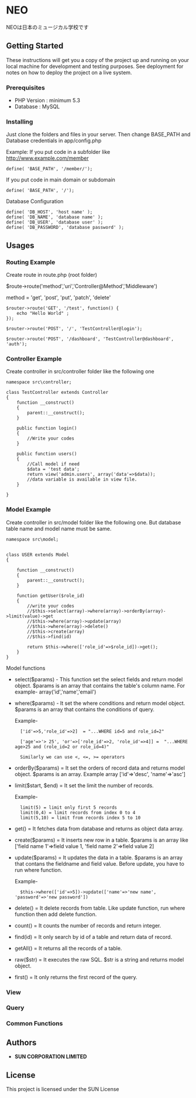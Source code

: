 # NEO

NEOは日本のミュージカル学校です

## Getting Started

These instructions will get you a copy of the project up and running on your local machine for development and testing purposes. See deployment for notes on how to deploy the project on a live system.

### Prerequisites

* PHP Version : minimum 5.3
* Database : MySQL


### Installing

Just clone the folders and files in your server. 
Then change BASE_PATH and Database credentials in app/config.php

Example:
If you put code in a subfolder like http://www.example.com/member
```
define( 'BASE_PATH', '/member/');
```
If you put code in main domain or subdomain
```
define( 'BASE_PATH', '/');
```

Database Configuration
```
define( 'DB_HOST', 'host name' );
define( 'DB_NAME', 'database name' );
define( 'DB_USER', 'database user' );
define( 'DB_PASSWORD', 'database password' );
```



## Usages

### Routing Example
Create route in route.php (root folder)

$route->route('method','uri','Controller@Method','Middleware')

method = 'get', 'post', 'put', 'patch', 'delete'

```
$router->route('GET', '/test', function() {
    echo "Hello World" ;
});

$router->route('POST', '/', 'TestController@login');

$router->route('POST', '/dashboard', 'TestController@dashboard', 'auth');
```

### Controller Example
Create controller in src/controller folder like the following one
```
namespace src\controller;

class TestController extends Controller
{
    function __construct()
    {
        parent::__construct();
    }
	
	public function login()
	{
		//Write your codes
	}
	
	public function users()
	{
		//Call model if need
		$data = 'test data';
		return view('admin.users', array('data'=>$data)); 
		//data variable is available in view file.
	}
	
}
```
### Model Example
Create controller in src/model folder like the following one. But database table name and model name must be same.

```
namespace src\model;


class USER extends Model
{

    function __construct()
    {
        parent::__construct();
    }

	function getUser($role_id)
	{
		//write your codes
		//$this->select(array)->where(array)->orderBy(array)->limit(value)->get
		//$this->where(array)->update(array)
		//$this->where(array)->delete()
		//$this->create(array)
		//$this->find(id)
		
		return $this->where(['role_id'=>$role_id])->get();
	}
}
```
Model functions
* select($params) - This function set the select fields and return model object. $params is an array that contains the table's column name. For example- array('id','name','email')
* where($params) - It set the where conditions and return model object. $params is an array that contains the conditions of query.

	Example-

		['id'=>5,'role_id'=>2]  = "...WHERE id=5 and role_id=2"

		['age'=>'> 25', 'or'=>['role_id'=>2, 'role_id'=>4]] =  "...WHERE age>25 and (role_id=2 or role_id=4)"

		Similarly we can use <, <=, >= operators
		
* orderBy($params) = It set the orders of record data and returns model object. $params is an array. Example array ['id'=>'desc', 'name'=>'asc']
* limit($start, $end) = It set the limit the number of records.

	Example-
	
		limit(5) = limit only first 5 records
		limit(0,4) = limit records from index 0 to 4
		limit(5,10) = limit from records index 5 to 10
		
* get() = It fetches data from database and returns as object data array.
* create($params) = It inserts new row in a table. $params is an array like ['field name 1'=>field value 1, 'field name 2'=>field value 2]
* update($params) = It updates the data in a table. $params is an array that contans the fieldname and field value. Before update, you have to run where function.

	Example-
	
		$this->where(['id'=>5])->update(['name'=>'new name', 'password'=>'new password'])
		
* delete() = It delete records from table. Like update function, run where function then add delete function.
* count() = It counts the number of records and return integer.
* find(id) = It only search by id of a table and return data of record.
* getAll() = It returns all the records of a table.
* raw($str) = It executes the raw SQL. $str is a string and returns model object.
* first() = It only returns the first record of the query.


### View
### Query
### Common Functions



## Authors

* **SUN CORPORATION LIMITED**

## License

This project is licensed under the SUN License

